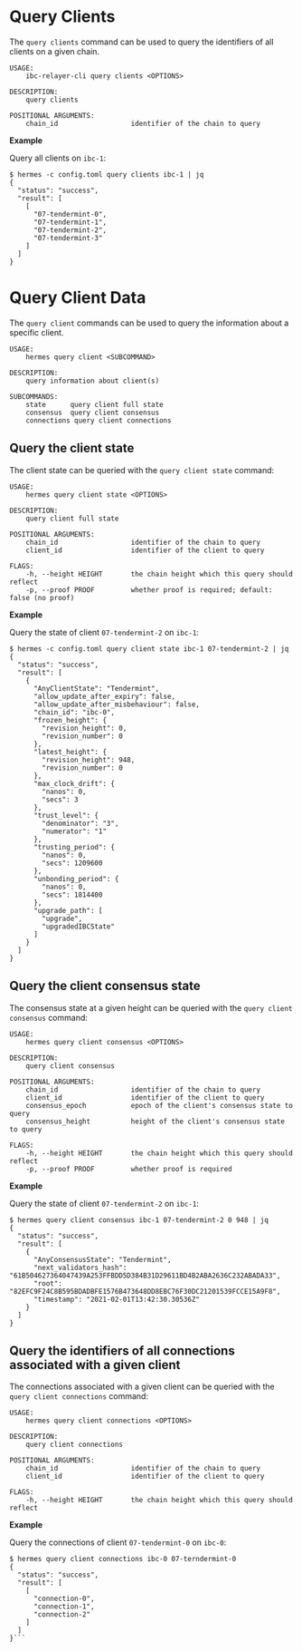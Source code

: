 # Query Clients
The `query clients` command can be used to query the identifiers of all clients on a given chain.

```shell
USAGE:
    ibc-relayer-cli query clients <OPTIONS>

DESCRIPTION:
    query clients

POSITIONAL ARGUMENTS:
    chain_id                  identifier of the chain to query
```

__Example__

Query all clients on `ibc-1`:

```shell
$ hermes -c config.toml query clients ibc-1 | jq
{
  "status": "success",
  "result": [
    [
      "07-tendermint-0",
      "07-tendermint-1",
      "07-tendermint-2",
      "07-tendermint-3"
    ]
  ]
}
```

# Query Client Data
The `query client` commands can be used to query the information about a specific client.

```shell
USAGE:
    hermes query client <SUBCOMMAND>

DESCRIPTION:
    query information about client(s)

SUBCOMMANDS:
    state      query client full state
    consensus  query client consensus
    connections query client connections
```

## Query the client state
The client state can be queried with the `query client state` command:

```shell
USAGE:
    hermes query client state <OPTIONS>

DESCRIPTION:
    query client full state

POSITIONAL ARGUMENTS:
    chain_id                  identifier of the chain to query
    client_id                 identifier of the client to query

FLAGS:
    -h, --height HEIGHT       the chain height which this query should reflect
    -p, --proof PROOF         whether proof is required; default: false (no proof)
```

__Example__

Query the state of client `07-tendermint-2` on `ibc-1`:

```shell
$ hermes -c config.toml query client state ibc-1 07-tendermint-2 | jq
{
  "status": "success",
  "result": [
    {
      "AnyClientState": "Tendermint",
      "allow_update_after_expiry": false,
      "allow_update_after_misbehaviour": false,
      "chain_id": "ibc-0",
      "frozen_height": {
        "revision_height": 0,
        "revision_number": 0
      },
      "latest_height": {
        "revision_height": 948,
        "revision_number": 0
      },
      "max_clock_drift": {
        "nanos": 0,
        "secs": 3
      },
      "trust_level": {
        "denominator": "3",
        "numerator": "1"
      },
      "trusting_period": {
        "nanos": 0,
        "secs": 1209600
      },
      "unbonding_period": {
        "nanos": 0,
        "secs": 1814400
      },
      "upgrade_path": [
        "upgrade",
        "upgradedIBCState"
      ]
    }
  ]
}
```

## Query the client consensus state
The consensus state at a given height can be queried with the `query client consensus` command:

```shell
USAGE:
    hermes query client consensus <OPTIONS>

DESCRIPTION:
    query client consensus

POSITIONAL ARGUMENTS:
    chain_id                  identifier of the chain to query
    client_id                 identifier of the client to query
    consensus_epoch           epoch of the client's consensus state to query
    consensus_height          height of the client's consensus state to query

FLAGS:
    -h, --height HEIGHT       the chain height which this query should reflect
    -p, --proof PROOF         whether proof is required
```

__Example__

Query the state of client `07-tendermint-2` on `ibc-1`:

```shell
$ hermes query client consensus ibc-1 07-tendermint-2 0 948 | jq
{
  "status": "success",
  "result": [
    {
      "AnyConsensusState": "Tendermint",
      "next_validators_hash": "61B504627364047439A253FFBDD5D384B31D29611BD4B2ABA2636C232ABADA33",
      "root": "82EFC9F24C8B595BDADBFE1576B473648DD8EBC76F30DC21201539FCCE15A9F8",
      "timestamp": "2021-02-01T13:42:30.30536Z"
    }
  ]
}
```

## Query the identifiers of all connections associated with a given client 
The connections associated with a given client can be queried with the `query client connections` command:

```shell
USAGE:
    hermes query client connections <OPTIONS>

DESCRIPTION:
    query client connections

POSITIONAL ARGUMENTS:
    chain_id                  identifier of the chain to query
    client_id                 identifier of the client to query

FLAGS:
    -h, --height HEIGHT       the chain height which this query should reflect
```

__Example__

Query the connections of client `07-tendermint-0` on `ibc-0`:

```shell
$ hermes query client connections ibc-0 07-terndermint-0
{
  "status": "success",
  "result": [
    [
      "connection-0",
      "connection-1",
      "connection-2"
    ]
  ]
}```
